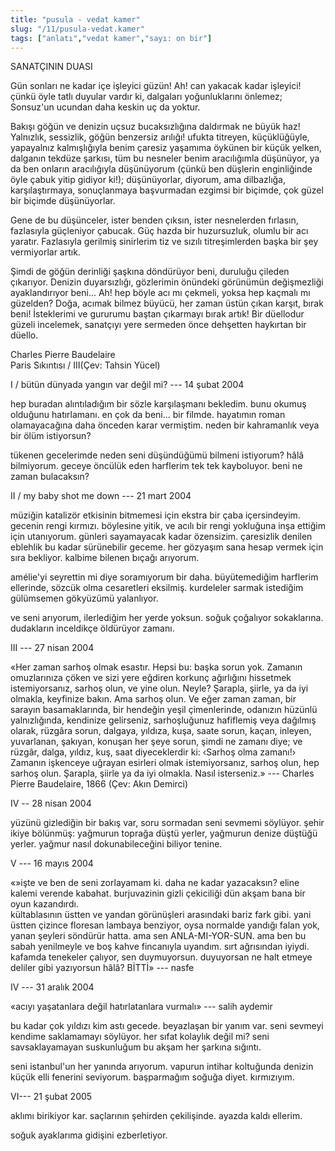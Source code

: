 ```yaml
---
title: "pusula - vedat kamer"
slug: "/11/pusula-vedat.kamer" 
tags: ["anlatı","vedat kamer","sayı: on bir"]
---
```



SANATÇININ DUASI


<div>

Gün sonları ne kadar içe işleyici güzün! Ah! can yakacak kadar işleyici!
çünkü öyle tatlı duyular vardır ki, dalgaları yoğunluklarını önlemez;
Sonsuz'un ucundan daha keskin uç da yoktur.

</div>

<div>

Bakışı göğün ve denizin uçsuz bucaksızlığına daldırmak ne büyük haz!
Yalnızlık, sessizlik, göğün benzersiz arılığı! ufukta titreyen,
küçüklüğüyle, yapayalnız kalmışlığıyla benim çaresiz yaşamıma öykünen
bir küçük yelken, dalganın tekdüze şarkısı, tüm bu nesneler benim
aracılığımla düşünüyor, ya da ben onların aracılığıyla düşünüyorum
(çünkü ben düşlerin enginliğinde öyle çabuk yitip gidiyor ki!);
düşünüyorlar, diyorum, ama dilbazlığa, karşılaştırmaya, sonuçlanmaya
başvurmadan ezgimsi bir biçimde, çok güzel bir biçimde düşünüyorlar.

</div>

<div>

Gene de bu düşünceler, ister benden çıksın, ister nesnelerden fırlasın,
fazlasıyla güçleniyor çabucak. Güç hazda bir huzursuzluk, olumlu bir acı
yaratır. Fazlasıyla gerilmiş sinirlerim tiz ve sızılı titreşimlerden
başka bir şey vermiyorlar artık.

</div>

<div>

Şimdi de göğün derinliği şaşkına döndürüyor beni, duruluğu çileden
çıkarıyor. Denizin duyarsızlığı, gözlerimin önündeki görünümün
değişmezliği ayaklandırıyor beni... Ah! hep böyle acı mı çekmeli, yoksa
hep kaçmalı mı güzelden? Doğa, acımak bilmez büyücü, her zaman üstün
çıkan karşıt, bırak beni! İsteklerimi ve gururumu baştan çıkarmayı bırak
artık! Bir düellodur güzeli incelemek, sanatçıyı yere sermeden önce
dehşetten haykırtan bir düello.

</div>

Charles Pierre Baudelaire  
Paris Sıkıntısı / III(Çev: Tahsin Yücel)

I / bütün dünyada yangın var değil mi? --- 14 şubat 2004

hep buradan alıntıladığım bir sözle karşılaşmanı bekledim. bunu okumuş
olduğunu hatırlamanı. en çok da beni... bir filmde. hayatımın roman
olamayacağına daha önceden karar vermiştim. neden bir kahramanlık veya
bir ölüm istiyorsun?

tükenen gecelerimde neden seni düşündüğümü bilmeni istiyorum? hâlâ
bilmiyorum. geceye öncülük eden harflerim tek tek kayboluyor. beni ne
zaman bulacaksın?

II / my baby shot me down --- 21 mart 2004

müziğin katalizör etkisinin bitmemesi için ekstra bir çaba içersindeyim.
gecenin rengi kırmızı. böylesine yitik, ve acılı bir rengi yokluğuna
inşa ettiğim için utanıyorum. günleri sayamayacak kadar özensizim.
çaresizlik denilen eblehlik bu kadar sürünebilir geceme. her gözyaşım
sana hesap vermek için sıra bekliyor. kalbime bilenen bıçağı arıyorum.

amélie'yi seyrettin mi diye soramıyorum bir daha. büyütemediğim
harflerim ellerinde, sözcük olma cesaretleri eksilmiş. kurdeleler sarmak
istediğim gülümsemen gökyüzümü yalanlıyor.

ve seni arıyorum, ilerlediğim her yerde yoksun. soğuk çoğalıyor
sokaklarına. dudakların inceldikçe öldürüyor zamanı.

III --- 27 nisan 2004

«Her zaman sarhoş olmak esastır. Hepsi bu: başka sorun yok. Zamanın
omuzlarınıza çöken ve sizi yere eğdiren korkunç ağırlığını hissetmek
istemiyorsanız, sarhoş olun, ve yine olun. Neyle? Şarapla, şiirle, ya da
iyi olmakla, keyfinize bakın. Ama sarhoş olun. Ve eğer zaman zaman, bir
sarayın basamaklarında, bir hendeğin yeşil çimenlerinde, odanızın
hüzünlü yalnızlığında, kendinize gelirseniz, sarhoşluğunuz hafiflemiş
veya dağılmış olarak, rüzgâra sorun, dalgaya, yıldıza, kuşa, saate
sorun, kaçan, inleyen, yuvarlanan, şakıyan, konuşan her şeye sorun,
şimdi ne zamanı diye; ve rüzgâr, dalga, yıldız, kuş, saat diyeceklerdir
ki: ‹Sarhoş olma zamanı!› Zamanın işkenceye uğrayan esirleri olmak
istemiyorsanız, sarhoş olun, hep sarhoş olun. Şarapla, şiirle ya da iyi
olmakla. Nasıl isterseniz.» --- Charles Pierre Baudelaire, 1866 (Çev:
Akın Demirci)

IV -- 28 nisan 2004

yüzünü gizlediğin bir bakış var, soru sormadan seni sevmemi söylüyor.
şehir ikiye bölünmüş: yağmurun toprağa düştü yerler, yağmurun denize
düştüğü yerler. yağmur nasıl dokunabileceğini biliyor tenine.

V --- 16 mayıs 2004

«»işte ve ben de seni zorlayamam ki. daha ne kadar yazacaksın? eline
kalemi verende kabahat. burjuvazinin gizli çekiciliği dün akşam bana bir
oyun kazandırdı.  
kültablasının üstten ve yandan görünüşleri arasındaki bariz fark gibi.
yani üstten çizince floresan lambaya benziyor, oysa normalde yandığı
falan yok, yanan şeyleri söndürür hatta. ama sen
ANLA-MI-YOR-SUN. ama ben
bu sabah yenilmeyle ve boş kahve fincanıyla uyandım. sırt ağrısından
iyiydi. kafamda tenekeler çalıyor, sen duymuyorsun. duyuyorsan ne halt
etmeye deliler gibi yazıyorsun hâlâ? BİTTİ» --- nasfe

IV --- 31 aralık 2004

«acıyı yaşatanlara değil hatırlatanlara vurmalı» --- salih aydemir

bu kadar çok yıldızı kim astı gecede. beyazlaşan bir yanım var. seni
sevmeyi kendime saklamamayı söylüyor. her sıfat kolaylık değil mi? seni
savsaklayamayan suskunluğum bu akşam her şarkına sığıntı.

seni istanbul'un her yanında arıyorum. vapurun intihar koltuğunda
denizin küçük elli fenerini seviyorum. başparmağım soğuğa
diyet. kırmızıyım.

VI--- 21 şubat 2005

aklımı birikiyor kar. saçlarının şehirden çekilişinde. ayazda
kaldı ellerim.

soğuk ayaklarıma gidişini ezberletiyor.

